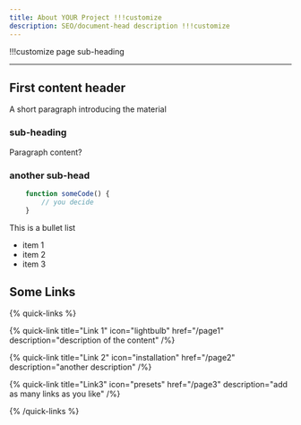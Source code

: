 ```yaml
---
title: About YOUR Project !!!customize
description: SEO/document-head description !!!customize
---
```


!!!customize page sub-heading

---

## First content header

A short paragraph introducing the material

### sub-heading

Paragraph content?

### another sub-head


```ts
    function someCode() {
        // you decide
    }
```

This is a bullet list

  * item 1
  * item 2
  * item 3

## Some Links

{% quick-links %}

{% quick-link title="Link 1" icon="lightbulb" href="/page1" description="description of the content" /%}

{% quick-link title="Link 2" icon="installation" href="/page2" description="another description" /%}

{% quick-link title="Link3" icon="presets" href="/page3" description="add as many links as you like" /%}

{% /quick-links %}